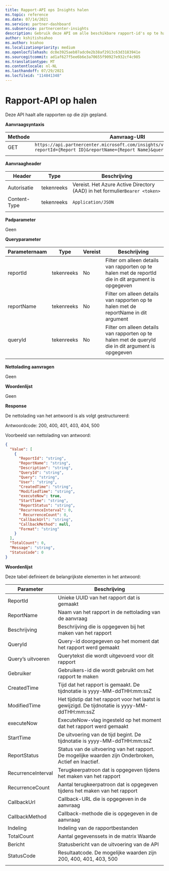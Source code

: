 ```yaml
---
title: Rapport-API ops Insights halen
ms.topic: reference
ms.date: 07/14/2021
ms.service: partner-dashboard
ms.subservice: partnercenter-insights
description: Gebruik deze API om alle beschikbare rapport-id's op te halen in Partner Center inzichten.
author: kshitishsahoo
ms.author: ksahoo
ms.localizationpriority: medium
ms.openlocfilehash: dc0e3925aeb07adc0e2b38af2913c63d3183941e
ms.sourcegitcommit: ad1af627f5ee6b6e3a70655f90927e932cf4c985
ms.translationtype: MT
ms.contentlocale: nl-NL
ms.lasthandoff: 07/29/2021
ms.locfileid: "114841348"
---
```

# <a name="get-report-api"></a>Rapport-API op halen

Deze API haalt alle rapporten op die zijn gepland.

**Aanvraagsyntaxis**

|    Methode    |    Aanvraag-URI    |
|    ----    |    ----    |
|    GET    |    `https://api.partnercenter.microsoft.com/insights/v1/mpn/ScheduledReport?reportId={Report ID}&reportName={Report Name}&queryId={Query ID}` |
|        |        |

**Aanvraagheader**

|    Header    |    Type    |    Beschrijving    |
|    ----    |    ----    |    ----    |
|    Autorisatie    |    tekenreeks    |    Vereist. Het Azure Active Directory (AAD) in het formulier`Bearer <token>`    |
|    Content-Type    |    tekenreeks    |    `Application/JSON`    |
|        |        |        |

**Padparameter**

Geen

**Queryparameter**

|    Parameternaam    |    Type    |    Vereist    |    Beschrijving    |
|    ----    |    ----    |    ----    |    ----    |
|    reportId     |    tekenreeks    |    No    |    Filter om alleen details van rapporten op te halen met de reportId die in dit argument is opgegeven     |
|    reportName     |    tekenreeks    |    No    |    Filter om alleen details van rapporten op te halen met de reportName in dit argument     |
|    queryId     |    tekenreeks    |    No    |    Filter om alleen details van rapporten op te halen met de queryId die in dit argument is opgegeven     |
|        |        |        |        |


**Nettolading aanvragen**

Geen

**Woordenlijst**

Geen

**Response**

De nettolading van het antwoord is als volgt gestructureerd:

Antwoordcode: 200, 400, 401, 403, 404, 500

Voorbeeld van nettolading van antwoord:

```json
{ 
  "Value": [ 
    { 
      "ReportId": "string", 
      "ReportName": "string", 
      "Description": "string", 
      "QueryId": "string", 
      "Query": "string", 
      "User": "string", 
      "CreatedTime": "string", 
      "ModifiedTime": "string", 
      "executeNow": true, 
      "StartTime": "string", 
      "ReportStatus": "string", 
      "RecurrenceInterval": 0, 
      " RecurrenceCount": 0, 
      "CallbackUrl": "string",
      "CallbackMethod": null,
      "Format": "string" 
    } 
  ], 
  "TotalCount": 0, 
  "Message": "string", 
  "StatusCode": 0 
}
```

**Woordenlijst**

Deze tabel definieert de belangrijkste elementen in het antwoord:

|    Parameter    |    Beschrijving    |
|    ----    |    ----    |
|    ReportId     |    Unieke UUID van het rapport dat is gemaakt     |
|    ReportName     |    Naam van het rapport in de nettolading van de aanvraag     |
|    Beschrijving     |    Beschrijving die is opgegeven bij het maken van het rapport     |
|    QueryId     |    Query-id doorgegeven op het moment dat het rapport werd gemaakt     |
|    Query’s uitvoeren     |    Querytekst die wordt uitgevoerd voor dit rapport     |
|    Gebruiker     |    Gebruikers-id die wordt gebruikt om het rapport te maken     |
|    CreatedTime     |    Tijd dat het rapport is gemaakt. De tijdnotatie is yyyy-MM-ddTHH:mm:ssZ     |
|    ModifiedTime     |    Het tijdstip dat het rapport voor het laatst is gewijzigd. De tijdnotatie is yyyy-MM-ddTHH:mm:ssZ     |
|    executeNow     |    ExecuteNow-vlag ingesteld op het moment dat het rapport werd gemaakt    |
|    StartTime     |    De uitvoering van de tijd begint. De tijdnotatie is yyyy-MM-ddTHH:mm:ssZ     |
|    ReportStatus     |    Status van de uitvoering van het rapport. De mogelijke waarden zijn Onderbroken, Actief en Inactief.     |
|    RecurrenceInterval     |    Terugkeerpatroon dat is opgegeven tijdens het maken van het rapport     |
|    RecurrenceCount     |    Aantal terugkeerpatroon dat is opgegeven tijdens het maken van het rapport     |
|    CallbackUrl     |    Callback-URL die is opgegeven in de aanvraag     |
|    CallbackMethod    |    Callback-methode die is opgegeven in de aanvraag    |
|    Indeling     |    Indeling van de rapportbestanden     |
|    TotalCount     |    Aantal gegevenssets in de matrix Waarde     |
|    Bericht     |    Statusbericht van de uitvoering van de API     |
|    StatusCode     |    Resultaatcode. De mogelijke waarden zijn 200, 400, 401, 403, 500     |
|        |        |